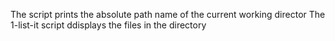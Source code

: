 The script prints the absolute path name of the current working director
The 1-list-it script ddisplays the files in the directory
